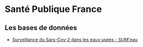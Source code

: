 # Santé Publique France

## Les bases de données
- [Surveillance du Sars-Cov-2 dans les eaux usées - SUM'eau](sumeau.md)